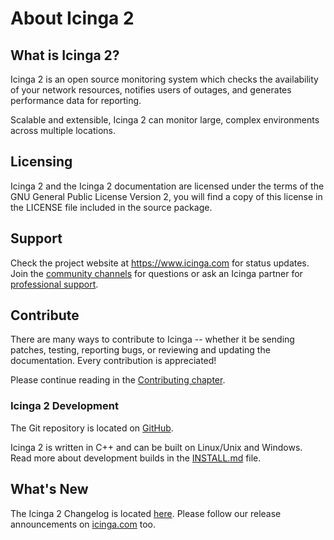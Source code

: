 # About Icinga 2 <a id="about-icinga2"></a>

## What is Icinga 2?  <a id="what-is-icinga2"></a>

Icinga 2 is an open source monitoring system which checks the availability of
your network resources, notifies users of outages, and generates performance
data for reporting.

Scalable and extensible, Icinga 2 can monitor large, complex environments across
multiple locations.

## Licensing  <a id="licensing"></a>

Icinga 2 and the Icinga 2 documentation are licensed under the terms of the GNU
General Public License Version 2, you will find a copy of this license in the
LICENSE file included in the source package.

## Support  <a id="support"></a>

Check the project website at https://www.icinga.com for status updates. Join the
[community channels](https://www.icinga.com/community/get-involved/) for questions
or ask an Icinga partner for [professional support](https://www.icinga.com/services/support/).

## Contribute  <a id="contribute"></a>

There are many ways to contribute to Icinga -- whether it be sending patches,
testing, reporting bugs, or reviewing and updating the documentation. Every
contribution is appreciated!

Please continue reading in the [Contributing chapter](https://github.com/Icinga/icinga2/blob/master/CONTRIBUTING.md).

### Icinga 2 Development <a id="development-info"></a>

The Git repository is located on [GitHub](https://github.com/Icinga/icinga2).

Icinga 2 is written in C++ and can be built on Linux/Unix and Windows.
Read more about development builds in the [INSTALL.md](https://github.com/Icinga/icinga2/blob/master/INSTALL.md)
file.

## What's New <a id="whats-new"></a>

The Icinga 2 Changelog is located [here](https://github.com/Icinga/icinga2/blob/master/CHANGELOG.md).
Please follow our release announcements on [icinga.com](https://www.icinga.com/blog/) too.
